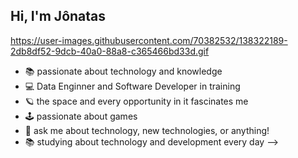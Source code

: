 ## Hi, I'm Jônatas

https://user-images.githubusercontent.com/70382532/138322189-2db8df52-9dcb-40a0-88a8-c365466bd33d.gif

- 📚 passionate about technology and knowledge
- 💻 Data Enginner and Software Developer in training
- 🪐 the space and every opportunity in it fascinates me
- 🕹️ passionate about games
- 💬 ask me about technology, new technologies, or anything!
- 📚 studying about technology and development every day
-->
